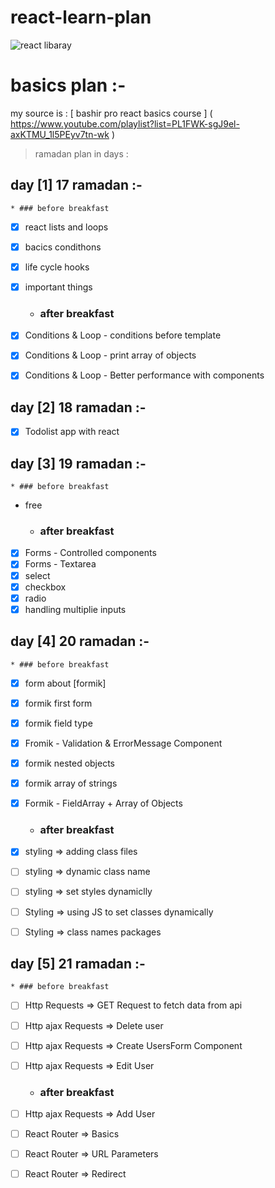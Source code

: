 # react-learn-plan
![react libaray](https://camo.githubusercontent.com/4e4a3b5c3e9c00501ec866e2f2466c5a6032f838aca5f2cf3b14450e39e8a2f0/68747470733a2f2f696d672e736869656c64732e696f2f62616467652f72656163742532302d2532333230323332612e7376673f267374796c653d666f722d7468652d6261646765266c6f676f3d7265616374266c6f676f436f6c6f723d253233363144414642)
# basics plan  :-

my source is : [ bashir pro react basics course ] ( https://www.youtube.com/playlist?list=PL1FWK-sgJ9el-axKTMU_1l5PEyv7tn-wk )

> ramadan plan in days :


## day [1] 17 ramadan :-
    * ### before breakfast 
* [x] react lists and loops
* [x] bacics condithons
* [x] life cycle hooks 
* [x] important things
    * ### after breakfast 
* [x] Conditions & Loop - conditions before template
* [x] Conditions & Loop - print array of objects
* [x] Conditions & Loop - Better performance with components


## day [2] 18 ramadan :-
* [x] Todolist app with react


## day [3] 19 ramadan :-
    * ### before breakfast 
 * free
    * ### after breakfast 
* [x] Forms - Controlled components
* [x] Forms - Textarea
* [x] select 
* [x] checkbox
* [x] radio
* [x] handling multiplie inputs

## day [4] 20 ramadan :-
    * ### before breakfast 
* [x] form about [formik]
* [x] formik first form
* [x] formik field type 
* [x] Fromik - Validation & ErrorMessage Component
* [x] formik nested objects
* [x] formik array of strings
* [x] Formik - FieldArray + Array of Objects

   * ### after breakfast 
* [x] styling => adding class files
* [ ] styling => dynamic class name
* [ ] styling => set styles dynamiclly
* [ ] Styling => using JS to set classes dynamically
* [ ] Styling => class names packages

## day [5] 21 ramadan :-
    * ### before breakfast

* [ ] Http Requests => GET Request to fetch data from api
* [ ] Http ajax Requests => Delete user 
* [ ] Http ajax Requests => Create UsersForm Component
* [ ] Http ajax Requests => Edit User
    * ### after breakfast 

* [ ] Http ajax Requests => Add User 
* [ ] React Router => Basics
* [ ] React Router => URL Parameters
* [ ] React Router => Redirect

